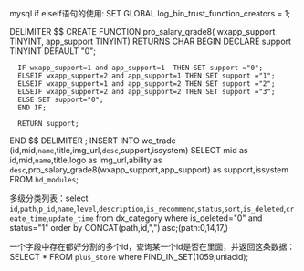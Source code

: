 mysql if elseif语句的使用:
  SET GLOBAL log_bin_trust_function_creators = 1;

  DELIMITER $$
  CREATE FUNCTION pro_salary_grade8( wxapp_support TINYINT, app_support TINYINT) RETURNS CHAR
  BEGIN
       DECLARE support TINYINT  DEFAULT "0";

      IF wxapp_support=1 and app_support=1  THEN SET support ="0";
      ELSEIF wxapp_support=2 and app_support=1 THEN SET support ="1";
      ELSEIF wxapp_support=1 and app_support=2 THEN SET support ="2";
      ELSEIF wxapp_support=2 and app_support=2 THEN SET support ="3";
      ELSE SET support="0";
      END IF;

      RETURN support;

  END $$
  DELIMITER ;
  INSERT INTO wc_trade (id,mid,`name`,title,img_url,`desc`,support,issystem) 
  SELECT mid as id,mid,`name`,title,logo as img_url,ability as `desc`,pro_salary_grade8(wxapp_support,app_support) as support,issystem FROM `hd_modules`;

多级分类列表：select `id`,`path`,`p_id`,`name`,`level`,`description`,`is_recommend`,`status`,`sort`,`is_deleted`,`create_time`,`update_time` from dx_category where is_deleted="0" and status="1" order by CONCAT(path,id,",") asc;(path:0,14,17,)

一个字段中存在都好分割的多个id，查询某一个id是否在里面，并返回这条数据：SELECT * FROM `plus_store` where FIND_IN_SET(1059,uniacid);
